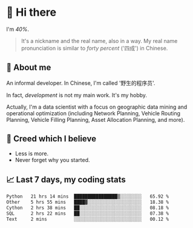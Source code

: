 # 👋 Hi there

I'm *40%*.

> It's a nickname and the real name, also in a way.
> My real name pronunciation is similar to *forty percent* ('四成') in Chinese.

## :speech_balloon: About me

An informal developer. In Chinese, I'm called '野生的程序员'.

In fact, _development_ is not my main work. It's my hobby.

Actually, I'm a data scientist with a focus on geographic data mining and operational optimization (including Network Planning, Vehicle Routing Planning, Vehicle Filling Planning, Asset Allocation Planning, and more).

## :see_no_evil: Creed which I believe

- Less is more.
- Never forget why you started.

## :chart_with_upwards_trend: Last 7 days, my coding stats

<!--START_SECTION:waka-->

```txt
Python   21 hrs 14 mins  ████████████████▒░░░░░░░░   65.92 %
Other    5 hrs 55 mins   ████▓░░░░░░░░░░░░░░░░░░░░   18.38 %
Cython   2 hrs 38 mins   ██░░░░░░░░░░░░░░░░░░░░░░░   08.18 %
SQL      2 hrs 22 mins   ██░░░░░░░░░░░░░░░░░░░░░░░   07.38 %
Text     2 mins          ░░░░░░░░░░░░░░░░░░░░░░░░░   00.12 %
```

<!--END_SECTION:waka-->
